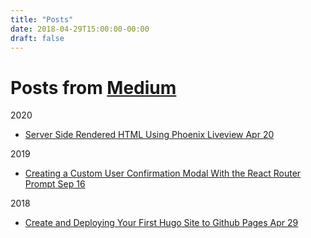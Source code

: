 ```yaml
---
title: "Posts"
date: 2018-04-29T15:00:00-00:00
draft: false
---
```


<div class="content">
    <main class="posts">
        <h1>Posts from <a href="https://medium.com/@ivymarkwell">Medium</a></h1>
            <div class="posts-group">
                <div class="post-year">2020</div>
                <ul class="posts-list">
                        <li class="post-item">
                            <a href="https://ivymarkwell.github.io/posts/server-side-rendered-html-using-phoenix-liveview/">
                                <span class="post-title">Server Side Rendered HTML Using Phoenix Liveview</span>
                                <span class="post-day">Apr 20</span>
                            </a>
                        </li>
                </ul>
            </div>
            <div class="posts-group">
                <div class="post-year">2019</div>
                <ul class="posts-list">
                        <li class="post-item">
                            <a href="https://ivymarkwell.github.io/posts/creating-a-custom-user-confirmation-modal-with-the-react-router-prompt/">
                                <span class="post-title">Creating a Custom User Confirmation Modal With the React Router Prompt</span>
                                <span class="post-day">Sep 16</span>
                            </a>
                        </li>
                </ul>
            </div>
            <div class="posts-group">
                <div class="post-year">2018</div>
                <ul class="posts-list">
                        <li class="post-item">
                            <a href="https://ivymarkwell.github.io/posts/create-and-deploying-your-first-hugo-site-to-github-pages/">
                                <span class="post-title">Create and Deploying Your First Hugo Site to Github Pages</span>
                                <span class="post-day">Apr 29</span>
                            </a>
                        </li>
                </ul>
            </div>
    </main>
</div>



